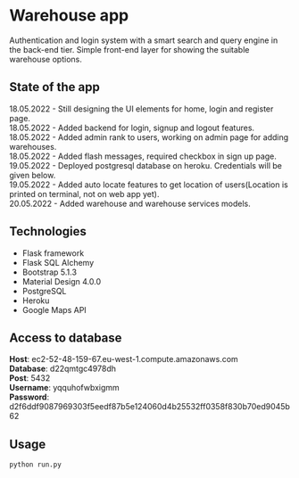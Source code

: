 # Warehouse app 
Authentication and login system with a smart search and query engine in the back-end tier. Simple front-end layer for showing the suitable warehouse options.

## State of the app
18.05.2022 - Still designing the UI elements for home, login and register page. \
18.05.2022 - Added backend for login, signup and logout features. \
18.05.2022 - Added admin rank to users, working on admin page for adding warehouses. \
18.05.2022 - Added flash messages, required checkbox in sign up page. \
19.05.2022 - Deployed postgresql database on heroku. Credentials will be given below. \
19.05.2022 - Added auto locate features to get location of users(Location is printed on terminal, not on web app yet). \
20.05.2022 - Added warehouse and warehouse services models. 

## Technologies

- Flask framework 
- Flask SQL Alchemy
- Bootstrap 5.1.3
- Material Design 4.0.0
- PostgreSQL
- Heroku
- Google Maps API

## Access to database
**Host**:      ec2-52-48-159-67.eu-west-1.compute.amazonaws.com \
**Database**:  d22qmtgc4978dh \
**Post**:      5432 \
**Username**:  yqquhofwbxigmm \
**Password**:  d2f6ddf9087969303f5eedf87b5e124060d4b25532ff0358f830b70ed9045b62 

## Usage

```python
python run.py
```

